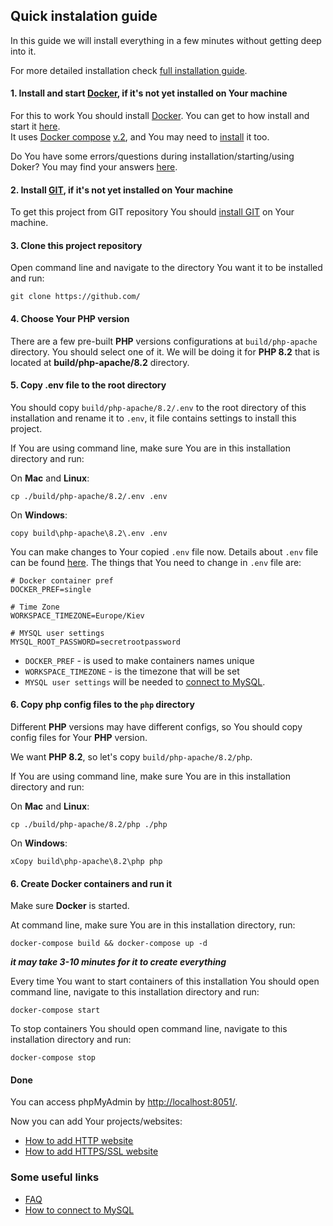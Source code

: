 Quick instalation guide
-------

In this guide we will install everything in a few minutes without getting deep into it.

For more detailed installation check [full installation guide](installation.markdown).

#### 1. Install and start [Docker](https://www.docker.com/), if it's not yet installed on Your machine

For this to work You should install [Docker](https://www.docker.com/).
You can get to how install and start it [here](https://www.docker.com/get-started/).<br>
It uses [Docker compose](https://docs.docker.com/compose/) [v.2](https://docs.docker.com/compose/compose-file/compose-file-v2/), and You may need to [install](https://docs.docker.com/compose/install/) it too.

Do You have some errors/questions during installation/starting/using Doker? You may find your answers [here](faq.markdown).

#### 2. Install [GIT](https://git-scm.com/), if it's not yet installed on Your machine

To get this project from GIT repository You should [install GIT](https://git-scm.com/) on Your machine.

#### 3. Clone this project repository

Open command line and navigate to the directory You want it to be installed and run:

```shell script
git clone https://github.com/
```

#### 4. Choose Your PHP version

There are a few pre-built **PHP** versions configurations at `build/php-apache` directory.
You should select one of it. We will be doing it for **PHP 8.2** that is located at **build/php-apache/8.2** directory.

#### 5. Copy .env file to the root directory

You should copy `build/php-apache/8.2/.env` to the root directory of this installation and rename it to `.env`, it file contains settings to install this project.

If You are using command line, make sure You are in this installation directory and run:

On **Mac** and **Linux**:

```shell script
cp ./build/php-apache/8.2/.env .env
```

On **Windows**:

```shell script
copy build\php-apache\8.2\.env .env
```

You can make changes to Your copied `.env` file now. Details about `.env` file can be found [here](env.markdown).
The things that You need to change in `.env` file are:

```
# Docker container pref
DOCKER_PREF=single

# Time Zone
WORKSPACE_TIMEZONE=Europe/Kiev

# MYSQL user settings
MYSQL_ROOT_PASSWORD=secretrootpassword
```

- `DOCKER_PREF` - is used to make containers names unique
- `WORKSPACE_TIMEZONE` - is the timezone that will be set
- `MYSQL user settings` will be needed to [connect to MySQL](how-to-connect-to-mysql.markdown).

#### 6. Copy php config files to the `php` directory

Different **PHP** versions may have different configs, so You should copy config files for Your **PHP** version.

We want **PHP 8.2**, so let's copy `build/php-apache/8.2/php`.

If You are using command line, make sure You are in this installation directory and run:

On **Mac** and **Linux**:

```shell script
cp ./build/php-apache/8.2/php ./php
```

On **Windows**:

```shell script
xCopy build\php-apache\8.2\php php
```

#### 6. Create Docker containers and run it

Make sure **Docker** is started.

At command line, make sure You are in this installation directory, run:

```shell script
docker-compose build && docker-compose up -d
```

***it may take 3-10 minutes for it to create everything***

Every time You want to start containers of this installation You should open command line, navigate to this installation directory and run:

```shell script
docker-compose start
```

To stop containers You should open command line, navigate to this installation directory and run:

```shell script
docker-compose stop
```

#### Done

You can access phpMyAdmin by [http://localhost:8051/](http://localhost:8051/).

Now you can add Your projects/websites:

- [How to add HTTP website](how-to-add-website.markdown)
- [How to add HTTPS/SSL website](how-to-add-ssl-website.markdown)

### Some useful links

- [FAQ](faq.markdown)
- [How to connect to MySQL](how-to-connect-to-mysql.markdown)